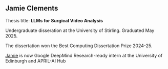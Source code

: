 ## Jamie Clements

Thesis title:
**LLMs for Surgical Video Analysis**

Undergraduate disseration at the University of Stirling.
Graduated May 2025.

The dissertation won the Best Computing Dissertation Prize 2024-25.

[Jamie](https://www.linkedin.com/in/jamierclements/) is now Google DeepMind Research-ready intern at the University of Edinburgh and APRIL-AI Hub